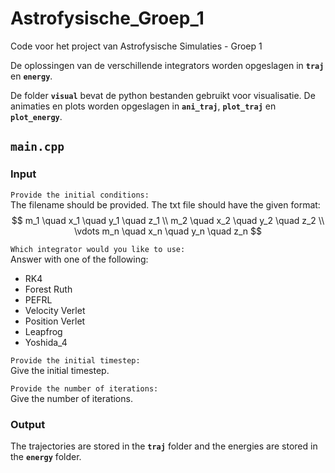 # Astrofysische_Groep_1
Code voor het project van Astrofysische Simulaties - Groep 1

De oplossingen van de verschillende integrators worden opgeslagen in **`traj`** en **`energy`**.

De folder **`visual`** bevat de python bestanden gebruikt voor visualisatie. De animaties en plots worden opgeslagen in **`ani_traj`**, **`plot_traj`** en **`plot_energy`**.

## **`main.cpp`**
### Input
```Provide the initial conditions:```  
The filename should be provided. The txt file should have the given format:
$$
m_1 \quad x_1 \quad y_1 \quad z_1 \\
m_2 \quad x_2 \quad y_2 \quad z_2 \\
\vdots
m_n \quad x_n \quad y_n \quad z_n
$$


```Which integrator would you like to use:```  
Answer with one of the following:
- RK4
- Forest Ruth
- PEFRL
- Velocity Verlet
- Position Verlet
- Leapfrog
- Yoshida_4

```Provide the initial timestep: ```  
Give the initial timestep.

```Provide the number of iterations: ```  
Give the number of iterations.

### Output
The trajectories are stored in the **`traj`** folder and the energies are stored in the **`energy`** folder.
